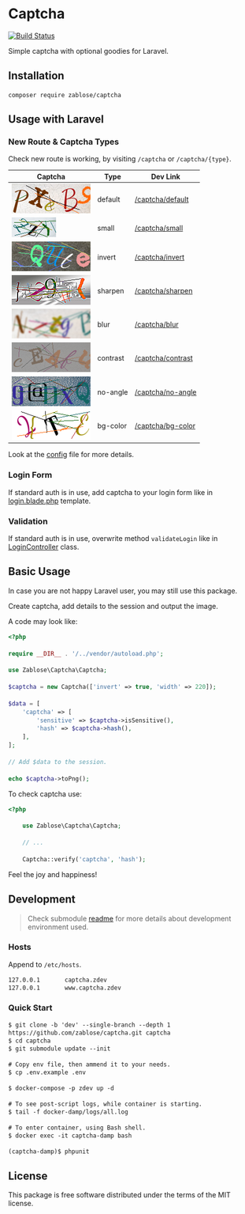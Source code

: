 # Captcha

[![Build Status](https://travis-ci.org/zablose/captcha.svg?branch=dev)](https://travis-ci.org/zablose/captcha)

Simple captcha with optional goodies for Laravel.

## Installation

```
composer require zablose/captcha
```

## Usage with Laravel

### New Route & Captcha Types

Check new route is working, by visiting `/captcha` or `/captcha/{type}`.

| Captcha | Type | Dev Link |
| --- | --- | --- |
| ![](readme/images/captcha-default.png) | default | [/captcha/default](https://captcha.zdev:44302/captcha/default) |
| ![](readme/images/captcha-small.png) | small | [/captcha/small](https://captcha.zdev:44302/captcha/small) |
| ![](readme/images/captcha-invert.png) | invert | [/captcha/invert](https://captcha.zdev:44302/captcha/invert) |
| ![](readme/images/captcha-sharpen.png) | sharpen | [/captcha/sharpen](https://captcha.zdev:44302/captcha/sharpen) |
| ![](readme/images/captcha-blur.png) | blur | [/captcha/blur](https://captcha.zdev:44302/captcha/blur) |
| ![](readme/images/captcha-contrast.png) | contrast | [/captcha/contrast](https://captcha.zdev:44302/captcha/contrast) |
| ![](readme/images/captcha-no-angle.png) | no-angle | [/captcha/no-angle](https://captcha.zdev:44302/captcha/no-angle) |
| ![](readme/images/captcha-bg-color.png) | bg-color | [/captcha/bg-color](https://captcha.zdev:44302/captcha/bg-color) |

Look at the [config](./config/captcha.php) file for more details.

### Login Form

If standard auth is in use, add captcha to your login form like in
[login.blade.php](./laravel/resources/views/auth/login.blade.php) template.

### Validation

If standard auth is in use, overwrite method `validateLogin` like in
[LoginController](./laravel/app/Http/Controllers/Auth/LoginController.php) class.

## Basic Usage

In case you are not happy Laravel user, you may still use this package.

Create captcha, add details to the session and output the image.

A code may look like:
```php
<?php

require __DIR__ . '/../vendor/autoload.php';

use Zablose\Captcha\Captcha;

$captcha = new Captcha(['invert' => true, 'width' => 220]);

$data = [
    'captcha' => [
        'sensitive' => $captcha->isSensitive(),
        'hash' => $captcha->hash(),
    ],
];

// Add $data to the session.

echo $captcha->toPng();
```

To check captcha use:

```php
<?php

    use Zablose\Captcha\Captcha;

    // ...

    Captcha::verify('captcha', 'hash');
```

Feel the joy and happiness!

## Development

> Check submodule [readme](https://github.com/zablose/docker-damp/blob/master/readme.md) for more details about
> development environment used.

### Hosts

Append to `/etc/hosts`.

```
127.0.0.1       captcha.zdev
127.0.0.1       www.captcha.zdev
```

### Quick Start

    $ git clone -b 'dev' --single-branch --depth 1 https://github.com/zablose/captcha.git captcha
    $ cd captcha
    $ git submodule update --init
    
    # Copy env file, then ammend it to your needs.
    $ cp .env.example .env
    
    $ docker-compose -p zdev up -d
    
    # To see post-script logs, while container is starting.
    $ tail -f docker-damp/logs/all.log
    
    # To enter container, using Bash shell.
    $ docker exec -it captcha-damp bash
    
    (captcha-damp)$ phpunit

## License

This package is free software distributed under the terms of the MIT license.
